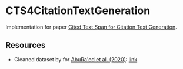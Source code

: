 # CTS4CitationTextGeneration

Implementation for paper [Cited Text Span for Citation Text Generation](https://arxiv.org/abs/2309.06365).

## Resources
* Cleaned dataset by for [AbuRa'ed et al. (2020)](https://link.springer.com/article/10.1007/s11192-020-03630-2): [link](https://drive.google.com/file/d/19BrigsPmV5d16h3aIx0FIZgSGKUjPAhZ/view?usp=drive_link)
